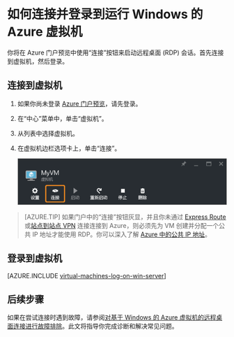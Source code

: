 <!-- Ibiza portal: tested -->

<properties
	pageTitle="连接到 Windows Server VM | Azure"
	description="了解如何使用 Azure 门户预览和 Resource Manager 部署模型连接并登录到 Windows VM。"
	services="virtual-machines-windows"
	documentationCenter=""
	authors="cynthn"
	manager="timlt"
	editor="tysonn"
	tags="azure-resource-manager"/>

<tags
	ms.service="virtual-machines-windows"
	ms.date="05/05/2016"
	wacn.date="07/11/2016"/>

# 如何连接并登录到运行 Windows 的 Azure 虚拟机 


你将在 Azure 门户预览中使用“连接”按钮来启动远程桌面 (RDP) 会话。首先连接到虚拟机，然后登录。

## 连接到虚拟机

1. 如果你尚未登录 [Azure 门户预览](https://portal.azure.cn/)，请先登录。

2.	在“中心”菜单中，单击“虚拟机”。

3.	从列表中选择虚拟机。

4. 在虚拟机边栏选项卡上，单击“连接”。

	![显示如何连接到 VM 的 Azure 门户预览屏幕截图。](./media/virtual-machines-windows-connect-logon/connect.png)
	
 > [AZURE.TIP] 如果门户中的“连接”按钮灰显，并且你未通过 [Express Route](/documentation/articles/expressroute-introduction/) 或[站点到站点 VPN](/documentation/articles/vpn-gateway-howto-site-to-site-resource-manager-portal/) 连接连接到 Azure，则必须先为 VM 创建并分配一个公共 IP 地址才能使用 RDP。你可以深入了解 [Azure 中的公共 IP 地址](/documentation/articles/virtual-network-ip-addresses-overview-arm/)。

## 登录到虚拟机

[AZURE.INCLUDE [virtual-machines-log-on-win-server](../includes/virtual-machines-log-on-win-server.md)]


## 后续步骤

如果在尝试连接时遇到故障，请参阅[对基于 Windows 的 Azure 虚拟机的远程桌面连接进行故障排除](/documentation/articles/virtual-machines-windows-troubleshoot-rdp-connection/)。此文将指导你完成诊断和解决常见问题。

<!---HONumber=Mooncake_0704_2016-->